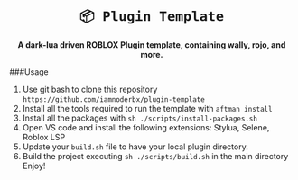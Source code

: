 <!-- Allow this file to not have a first line heading -->
<!-- markdownlint-disable-file MD041 no-emphasis-as-heading -->

<!-- inline html -->
<!-- markdownlint-disable-file MD033 -->

<div align="center">

<!--- FIXME: Pick an emoji and name your project! --->
# `📦 Plugin Template`

<!--- FIXME: Write short catchy description/tagline of project --->
**A dark-lua driven ROBLOX Plugin template, containing wally, rojo, and more.**

</div>

###Usage
1. Use git bash to clone this repository `https://github.com/iamnoderbx/plugin-template`
2. Install all the tools required to run the template with `aftman install`
3. Install all the packages with `sh ./scripts/install-packages.sh`
4. Open VS code and install the following extensions: Stylua, Selene, Roblox LSP
5. Update your `build.sh` file to have your local plugin directory.
6. Build the project executing `sh ./scripts/build.sh` in the main directory
Enjoy!